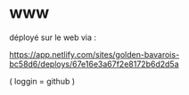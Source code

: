 # www

déployé sur le web via :

https://app.netlify.com/sites/golden-bavarois-bc58d6/deploys/67e16e3a67f2e8172b6d2d5a

( loggin = github )
